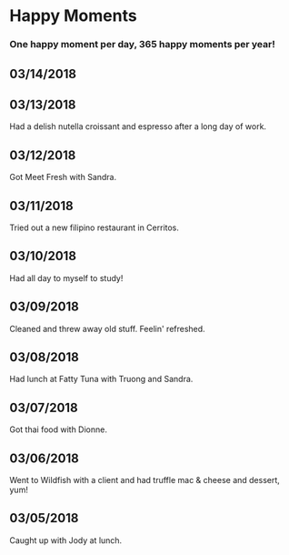 # Happy Moments

### One happy moment per day, 365 happy moments per year!


03/14/2018
----------


03/13/2018
----------
Had a delish nutella croissant and espresso after a long day of work.

03/12/2018
----------
Got Meet Fresh with Sandra.

03/11/2018
----------
Tried out a new filipino restaurant in Cerritos.

03/10/2018
----------
Had all day to myself to study!

03/09/2018
----------
Cleaned and threw away old stuff. Feelin' refreshed.

03/08/2018
----------
Had lunch at Fatty Tuna with Truong and Sandra.

03/07/2018
----------
Got thai food with Dionne.

03/06/2018
----------
Went to Wildfish with a client and had truffle mac & cheese and dessert, yum!

03/05/2018
----------
Caught up with Jody at lunch.